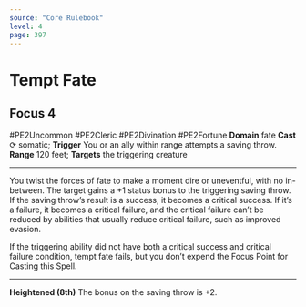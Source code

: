 ```yaml
---
source: "Core Rulebook"
level: 4
page: 397
---
```


# Tempt Fate
## Focus 4
#PE2Uncommon #PE2Cleric #PE2Divination #PE2Fortune 
**Domain** fate
**Cast** ⟳ somatic; **Trigger** You or an ally within range attempts a saving throw.
**Range** 120 feet; **Targets** the triggering creature

-----
You twist the forces of fate to make a moment dire or uneventful, with no in-between. The target gains a +1 status bonus to the triggering saving throw. If the saving throw’s result is a success, it becomes a critical success. If it’s a failure, it becomes a critical failure, and the critical failure can’t be reduced by abilities that usually reduce critical failure, such as improved evasion.

If the triggering ability did not have both a critical success and critical failure condition, tempt fate fails, but you don’t expend the Focus Point for Casting this Spell.  

---
**Heightened (8th)** The bonus on the saving throw is +2.